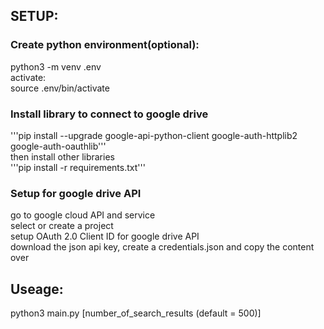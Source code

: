 ## SETUP:

### Create python environment(optional):  
python3 -m venv .env  
activate:  
source .env/bin/activate  

### Install library to connect to google drive  
'''pip install --upgrade google-api-python-client google-auth-httplib2 google-auth-oauthlib'''  
then install other libraries  
'''pip install -r requirements.txt'''  

### Setup for google drive API  
go to google cloud API and service  
select or create a project  
setup OAuth 2.0 Client ID for google drive API  
download the json api key, create a credentials.json and copy the content over  




## Useage:
python3 main.py [number_of_search_results (default = 500)]  
